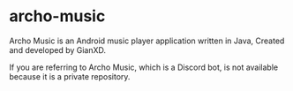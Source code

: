 # archo-music
Archo Music is an Android music player application written in Java, Created and developed by GianXD.

If you are referring to Archo Music, which is a Discord bot, is not available because it is a private repository.
